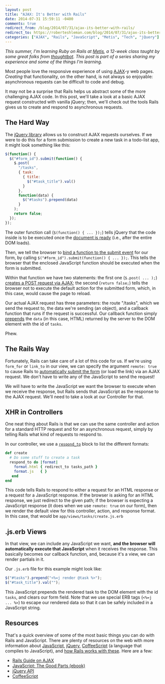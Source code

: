 ```yaml
---
layout: post
title: "AJAX: It's Better with Rails"
date: 2014-07-31 15:59:11 -0400
comments: true
redirect_from: /blog/2014/07/31/ajax-its-better-with-rails/
redirect_to: https://roberteshleman.com/blog/2014/07/31/ajax-its-better-with-rails/
categories: ["AJAX", "Rails", "JavaScript", "Metis", "Tech", "jQuery"]
---
```


*This summer, I'm learning Ruby on Rails at [Metis](http://www.thisismetis.com), a 12-week class taught by some great folks from [thoughtbot](http://www.thoughtbot.com). This post is part of a series sharing my experience and some of the things I'm learning.*

Most people love the responsive experience of using [AJAX](http://en.wikipedia.org/wiki/Ajax_%28programming%29)-y web pages. *Creating* that functionality, on the other hand, is not always so enjoyable: asynchronous requests can be difficult to code and debug.

It may not be a surprise that Rails helps us abstract some of the more challenging AJAX code. In this post, we'll take a look at a basic AJAX request constructed with vanilla jQuery; then, we'll check out the tools Rails gives us to create and respond to asynchronous requests.

<!--More-->

## The Hard Way

The [jQuery library](http://jquery.com/) allows us to construct AJAX requests ourselves. If we were to do this for a form submission to create a new task in a todo-list app, it might look something like this:

```js
$(function() {
  $("#form_id").submit(function() {
    $.post(
      "/tasks",
      { task: 
        { title: 
          $("#task_title").val()
        }
      },
      function(data) {
        $("#tasks").prepend(data)
      }
    );
    return false;
  });
});
```

The outer function call (`$(function() { ... });`) tells jQuery that the code inside is to be executed once the [document is ready](http://api.jquery.com/ready/) (i.e., after the entire DOM loads).

Then, we tell the browser to [bind a function to the submit event](http://api.jquery.com/submit/) for our form, by calling `$("#form_id").submit(function() { ... });`. This tells the browser that the enclosed JavaScript function should be executed when the form is submitted.

Within that function we have two statements: the first one (`$.post( ... );`) [creates a POST request via AJAX](http://api.jquery.com/jQuery.post/); the second (`return false;`) tells the browser not to execute the default action for the submitted form, which, in this case, would cause the page to reload.

Our actual AJAX request has three parameters: the route "/tasks", which we send the request to, the data we're sending (an object), and a callback function that runs if the request is successful. Our callback function simply [prepends](http://api.jquery.com/prepend/) the `data` (in this case, HTML) returned by the server to the DOM element with the id of `tasks`.

Phew.

## The Rails Way

Fortunately, Rails can take care of a lot of this code for us. If we're using `form_for` or `link_to` in our view, we can specify the argument `remote: true` to cause Rails to [automatically submit the form](http://edgeguides.rubyonrails.org/working_with_javascript_in_rails.html#built-in-helpers) (or load the link) via an AJAX request. We don't have to write any of the JavaScript to send the request!

We will have to write the JavaScript we want the browser to execute when we receive the response, but Rails sends that JavaScript as the response to the AJAX request. We'll need to take a look at our Controller for that.

## XHR in Controllers

One neat thing about Rails is that we can use the same controller and action for a standard HTTP request and for an asynchronous request, simply by telling Rails what kind of requests to respond to.

In our controller, we use a [`respond_to`](http://api.rubyonrails.org/classes/ActionController/MimeResponds.html#method-i-respond_to) block to list the different formats: 

```rb
def create
  # Do some stuff to create a task
  respond_to do |format|
    format.html { redirect_to tasks_path }
    format.js   { }
   end
end
```

This code tells Rails to respond to either a request for an HTML response or a request for a JavaScript response. If the browser is asking for an HTML response, we just redirect to the given path; if the browser is expecting a JavaScript response (it does when we use `remote: true` on our form), then we render the default view for this controller, action, and response format. In this case, that would be `app/views/tasks/create.js.erb`

## .js.erb Views

In that view, we can include any JavaScript we want, **and the browser will automatically execute that JavaScript** when it receives the response. This basically becomes our callback function, and, because it's a view, we can render partials in it.

Our `.js.erb` file for this example might look like:

```js
$("#tasks").prepend("<%=j render @task %>");
$("#task_title").val("");
```

This JavaScript prepends the rendered task to the DOM element with the id `tasks`, and clears our form field. Note that we use special ERB tags (`<%=j ... %>`) to escape our rendered data so that it can be safely included in a JavaScript string.

## Resources

That's a quick overview of some of the most basic things you can do with Rails and JavaScript. There are plenty of resources on the web with more information about [JavaScript](http://it-ebooks.info/book/274/), [jQuery](http://api.jquery.com/), [CoffeeScript](http://coffeescript.org/) (a language that compiles to JavaScript), and [how Rails works with these](http://edgeguides.rubyonrails.org/working_with_javascript_in_rails.html). Here are a few:

* [Rails Guide on AJAX](http://edgeguides.rubyonrails.org/working_with_javascript_in_rails.html)
* [JavaScript: The Good Parts (ebook)](http://it-ebooks.info/book/274/)
* [jQuery API](http://api.jquery.com/)
* [CoffeeScript](http://coffeescript.org/)
